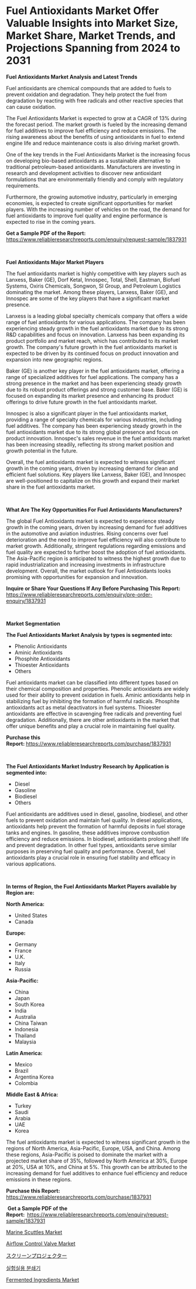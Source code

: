 <p><h1>Fuel Antioxidants Market Offer Valuable Insights into Market Size, Market Share, Market Trends, and Projections Spanning from 2024 to 2031</h1></p><p><strong>Fuel Antioxidants Market Analysis and Latest Trends</strong></p>
<p><p>Fuel antioxidants are chemical compounds that are added to fuels to prevent oxidation and degradation. They help protect the fuel from degradation by reacting with free radicals and other reactive species that can cause oxidation.</p><p>The Fuel Antioxidants Market is expected to grow at a CAGR of 13% during the forecast period. The market growth is fueled by the increasing demand for fuel additives to improve fuel efficiency and reduce emissions. The rising awareness about the benefits of using antioxidants in fuel to extend engine life and reduce maintenance costs is also driving market growth.</p><p>One of the key trends in the Fuel Antioxidants Market is the increasing focus on developing bio-based antioxidants as a sustainable alternative to traditional petroleum-based antioxidants. Manufacturers are investing in research and development activities to discover new antioxidant formulations that are environmentally friendly and comply with regulatory requirements.</p><p>Furthermore, the growing automotive industry, particularly in emerging economies, is expected to create significant opportunities for market players. With the increasing number of vehicles on the road, the demand for fuel antioxidants to improve fuel quality and engine performance is expected to rise in the coming years.</p></p>
<p><strong>Get a Sample PDF of the Report:&nbsp;</strong> <a href="https://www.reliableresearchreports.com/enquiry/request-sample/1837931">https://www.reliableresearchreports.com/enquiry/request-sample/1837931</a></p>
<p>&nbsp;</p>
<p><strong>Fuel Antioxidants Major Market Players</strong></p>
<p><p>The fuel antioxidants market is highly competitive with key players such as Lanxess, Baker (GE), Dorf Ketal, Innospec, Total, Shell, Eastman, Biofuel Systems, Oxiris Chemicals, Songwon, SI Group, and Petroleum Logistics dominating the market. Among these players, Lanxess, Baker (GE), and Innospec are some of the key players that have a significant market presence.</p><p>Lanxess is a leading global specialty chemicals company that offers a wide range of fuel antioxidants for various applications. The company has been experiencing steady growth in the fuel antioxidants market due to its strong R&D capabilities and focus on innovation. Lanxess has been expanding its product portfolio and market reach, which has contributed to its market growth. The company's future growth in the fuel antioxidants market is expected to be driven by its continued focus on product innovation and expansion into new geographic regions.</p><p>Baker (GE) is another key player in the fuel antioxidants market, offering a range of specialized additives for fuel applications. The company has a strong presence in the market and has been experiencing steady growth due to its robust product offerings and strong customer base. Baker (GE) is focused on expanding its market presence and enhancing its product offerings to drive future growth in the fuel antioxidants market.</p><p>Innospec is also a significant player in the fuel antioxidants market, providing a range of specialty chemicals for various industries, including fuel additives. The company has been experiencing steady growth in the fuel antioxidants market due to its strong global presence and focus on product innovation. Innospec's sales revenue in the fuel antioxidants market has been increasing steadily, reflecting its strong market position and growth potential in the future.</p><p>Overall, the fuel antioxidants market is expected to witness significant growth in the coming years, driven by increasing demand for clean and efficient fuel solutions. Key players like Lanxess, Baker (GE), and Innospec are well-positioned to capitalize on this growth and expand their market share in the fuel antioxidants market.</p></p>
<p>&nbsp;</p>
<p><strong>What Are The Key Opportunities For Fuel Antioxidants Manufacturers?</strong></p>
<p><p>The global Fuel Antioxidants market is expected to experience steady growth in the coming years, driven by increasing demand for fuel additives in the automotive and aviation industries. Rising concerns over fuel deterioration and the need to improve fuel efficiency will also contribute to market growth. Additionally, stringent regulations regarding emissions and fuel quality are expected to further boost the adoption of fuel antioxidants. The Asia-Pacific region is anticipated to witness the highest growth due to rapid industrialization and increasing investments in infrastructure development. Overall, the market outlook for Fuel Antioxidants looks promising with opportunities for expansion and innovation.</p></p>
<p><strong>Inquire or Share Your Questions If Any Before Purchasing This Report:</strong> <a href="https://www.reliableresearchreports.com/enquiry/pre-order-enquiry/1837931">https://www.reliableresearchreports.com/enquiry/pre-order-enquiry/1837931</a></p>
<p>&nbsp;</p>
<p><strong>Market Segmentation</strong></p>
<p><strong>The Fuel Antioxidants Market Analysis by types is segmented into:</strong></p>
<p><ul><li>Phenolic Antioxidants</li><li>Aminic Antioxidants</li><li>Phosphite Antioxidants</li><li>Thioester Antioxidants</li><li>Others</li></ul></p>
<p><p>Fuel antioxidants market can be classified into different types based on their chemical composition and properties. Phenolic antioxidants are widely used for their ability to prevent oxidation in fuels. Aminic antioxidants help in stabilizing fuel by inhibiting the formation of harmful radicals. Phosphite antioxidants act as metal deactivators in fuel systems. Thioester antioxidants are effective in scavenging free radicals and preventing fuel degradation. Additionally, there are other antioxidants in the market that offer unique benefits and play a crucial role in maintaining fuel quality.</p></p>
<p><strong>Purchase this Report:&nbsp;</strong><a href="https://www.reliableresearchreports.com/purchase/1837931">https://www.reliableresearchreports.com/purchase/1837931</a></p>
<p>&nbsp;</p>
<p><strong>The Fuel Antioxidants Market Industry Research by Application is segmented into:</strong></p>
<p><ul><li>Diesel</li><li>Gasoline</li><li>Biodiesel</li><li>Others</li></ul></p>
<p><p>Fuel antioxidants are additives used in diesel, gasoline, biodiesel, and other fuels to prevent oxidation and maintain fuel quality. In diesel applications, antioxidants help prevent the formation of harmful deposits in fuel storage tanks and engines. In gasoline, these additives improve combustion efficiency and reduce emissions. In biodiesel, antioxidants prolong shelf life and prevent degradation. In other fuel types, antioxidants serve similar purposes in preserving fuel quality and performance. Overall, fuel antioxidants play a crucial role in ensuring fuel stability and efficacy in various applications.</p></p>
<p>&nbsp;</p>
<p><strong>In terms of Region, the Fuel Antioxidants Market Players available by Region are:</strong></p>
<p>
    <p> <strong> North America: </strong>
        <ul>
            <li>United States</li>
            <li>Canada</li>
        </ul>
        </p> 
    <p> <strong> Europe: </strong>
        <ul>
            <li>Germany</li>
            <li>France</li>
            <li>U.K.</li>
            <li>Italy</li>
            <li>Russia</li>
        </ul>
        </p> 
    <p> <strong> Asia-Pacific: </strong>
        <ul>
            <li>China</li>
            <li>Japan</li>
            <li>South Korea</li>
            <li>India</li>
            <li>Australia</li>
            <li>China Taiwan</li>
            <li>Indonesia</li>
            <li>Thailand</li>
            <li>Malaysia</li>
        </ul>
        </p> 
    <p> <strong> Latin America: </strong>
        <ul>
            <li>Mexico</li>
            <li>Brazil</li>
            <li>Argentina Korea</li>
            <li>Colombia</li>
        </ul>
        </p> 
    <p> <strong> Middle East & Africa: </strong>
        <ul>
            <li>Turkey</li>
            <li>Saudi</li>
            <li>Arabia</li>
            <li>UAE</li>
            <li>Korea</li>
        </ul>
    </p>
    </p>
<p><p>The fuel antioxidants market is expected to witness significant growth in the regions of North America, Asia-Pacific, Europe, USA, and China. Among these regions, Asia-Pacific is poised to dominate the market with a projected market share of 35%, followed by North America at 30%, Europe at 20%, USA at 10%, and China at 5%. This growth can be attributed to the increasing demand for fuel additives to enhance fuel efficiency and reduce emissions in these regions.</p></p>
<p><strong>Purchase this Report: </strong><a href="https://www.reliableresearchreports.com/purchase/1837931">https://www.reliableresearchreports.com/purchase/1837931</a></p>
<p>&nbsp;<strong>Get a Sample PDF of the Report:&nbsp;&nbsp;</strong><a href="https://www.reliableresearchreports.com/enquiry/request-sample/1837931">https://www.reliableresearchreports.com/enquiry/request-sample/1837931</a></p>
<p><strong></strong></p>
<p><p><a href="https://issuu.com/reportprime-2/docs/marine-scuttles-market-size-2030.pptx">Marine Scuttles Market</a></p><p><a href="https://florentine-yuzu-f42.notion.site/Global-Airflow-Control-Valve-Market-Size-and-Market-Trends-Insights-and-Projections-from-2024-to-20-52c25822e1574e36b83d808e87e45d6e">Airflow Control Valve Market</a></p><p><a href="https://github.com/xnljig2898992/Market-Research-Report-List-1/blob/main/9310157191151.md">スクリーンプロジェクター</a></p><p><a href="https://github.com/trmesnao7959541/Market-Research-Report-List-1/blob/main/3200580190996.md">실험실용 분쇄기</a></p><p><a href="https://view.publitas.com/reportprime-1/fermented-ingredients-market-growth-market-trends-covid-19-impact-and-forecasts-for-period-from-2023-2030/">Fermented Ingredients Market</a></p></p>